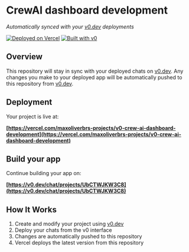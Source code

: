 # CrewAI dashboard development

*Automatically synced with your [v0.dev](https://v0.dev) deployments*

[![Deployed on Vercel](https://img.shields.io/badge/Deployed%20on-Vercel-black?style=for-the-badge&logo=vercel)](https://vercel.com/maxoliverbrs-projects/v0-crew-ai-dashboard-development)
[![Built with v0](https://img.shields.io/badge/Built%20with-v0.dev-black?style=for-the-badge)](https://v0.dev/chat/projects/UbCTWJKW3C8)

## Overview

This repository will stay in sync with your deployed chats on [v0.dev](https://v0.dev).
Any changes you make to your deployed app will be automatically pushed to this repository from [v0.dev](https://v0.dev).

## Deployment

Your project is live at:

**[https://vercel.com/maxoliverbrs-projects/v0-crew-ai-dashboard-development](https://vercel.com/maxoliverbrs-projects/v0-crew-ai-dashboard-development)**

## Build your app

Continue building your app on:

**[https://v0.dev/chat/projects/UbCTWJKW3C8](https://v0.dev/chat/projects/UbCTWJKW3C8)**

## How It Works

1. Create and modify your project using [v0.dev](https://v0.dev)
2. Deploy your chats from the v0 interface
3. Changes are automatically pushed to this repository
4. Vercel deploys the latest version from this repository